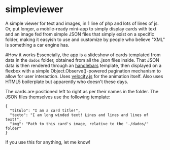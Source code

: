 simpleviewer
============

A simple viewer for text and images, in 1 line of php and lots of lines of js.
Or, put longer, a mobile-ready mini-app to simply display cards with text and an image fed from simple JSON files that simply exist on a specific folder, making it easyish to use and customize by people who believe "XML" is something a car engine has.

#How it works
Essencially, the app is a slideshow of cards templated from data in the `dados` folder, obtained from all the .json files inside. That JSON data is then rendered through an [handlebars](http://handlebarsjs.com/) template, then displayed on a flexbox with a simple Object.Observe()-powered pagination mechanism to allow for user interaction. Uses [velocity.js](http://julian.com/research/velocity/) for the animation itself. Also uses HTML5 boilerplate but apparently who doesn't these days.

The cards are positioned left to right as per their names in the folder.
The JSON files themselves use the following template:
```
{
  "titulo": "I am a card title!",
  "texto": "I am long winded text! Lines and lines and lines of text!",
  "img": "Path to this card's image, relative to the './dados/' folder" 
}
```

If you use this for anything, let me know!
